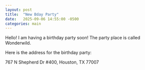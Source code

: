 ```yaml
---
layout: post
title:  "New Bday Party"
date:   2025-09-06 14:55:00 -0500
categories: main
---
```


Hello!
I am having a birthday party soon!
The party place is called Wonderwild.

Here is the address for the birthday party:

767 N Shepherd Dr #400, Houston, TX 77007
